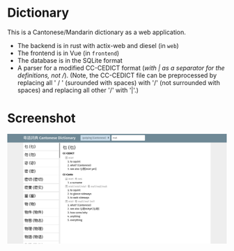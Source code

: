 # Dictionary

This is a Cantonese/Mandarin dictionary as a web application.

* The backend is in rust with actix-web and diesel (in `web`)
* The frontend is in Vue (in `frontend`)
* The database is in the SQLite format
* A parser for a modified CC-CEDICT format (_with | as a separator for the definitions, not /_). (Note, the CC-CEDICT file
  can be preprocessed by replacing all ' / ' (surounded with spaces) with '/' (not surrounded with spaces)
  and replacing all other '/' with '|'.)

# Screenshot

![screenshot](./screenshot.png)
